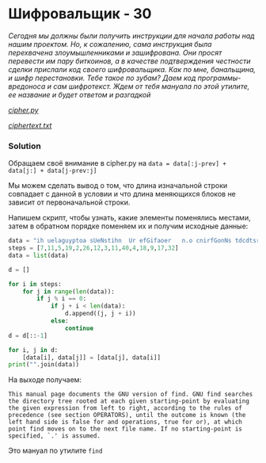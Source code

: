 # Шифровальщик - 30
_Сегодня мы должны были получить инструкции для начала работы над нашим проектом. Но, к сожалению, сама инструкция была перехвачена злоумышленниками и зашифрована. Они просят перевести им пару биткоинов, а в качестве подтверждения честности сделки прислали код своего шифровальщика. Как по мне, банальщина, и шифр перестановки. Тебе такое по зубам? Даем код программы-вредоноса и сам шифротекст. Ждем от тебя мануала по этой утилите, ее название и будет ответом и разгадкой_

_[cipher.py](cipher.py)_

_[ciphertext.txt](ciphertext.txt)_

### Solution
Обращаем своё внимание в cipher.py на 
`data = data[:j-prev] + data[j:] + data[j-prev:j]`

Мы можем сделать вывод о том, что длина изначальной строки совпадает с данной в условии и что длина меняющихся блоков не зависит от первоначальной строки.

Напишем скрипт, чтобы узнать, какие элементы поменялись местами, затем в обратном порядке поменяем их и получим исходные данные:

```python
data = "ih uelaguyptoa sUeNstihn  Ur efGifaoer   n.o cnirfGonNs tdcdtsrehe eoeehi avt rteho gietdrp siatrtavgcy tnnet un-rgoosb an eiav eenl rntigetsriicx oleep   f oh ctnme,gfi snurtaohd pceget Oe  outo nrelrsfe (eRcsndeT SuctPioOe e oA EtiRt,dto)l naceh is   noh mswe ekdt el(shisfn)tir nd  atlorfefasrnw ooefr,aopu itto, i etoco epra hm hpi tienavsd oifnn eiot nshn ntelxe me nffts. man-I iuo,t ri e o gi fietcds mpidi.ssdcv`a'sa  nTmsdeh."
steps = [7,11,5,19,2,26,12,3,11,40,4,18,9,17,32]
data = list(data)

d = []

for i in steps:
    for j in range(len(data)):
        if j % i == 0:
            if j + i < len(data):
                d.append((j, j + i))
            else:
                continue
d = d[::-1]

for i, j in d:
    [data[i], data[j]] = [data[j], data[i]]
print("".join(data))
```

На выходе получаем:

``This manual page documents the GNU version of find. GNU find searches the directory tree rooted at each given starting-point by evaluating the given expression from left to right, according to the rules of precedence (see section OPERATORS), until the outcome is known (the left hand side is false for and operations, true for or), at which point find moves on to the next file name. If no starting-point is specified, `.' is assumed.``

Это мануал по утилите `find` 